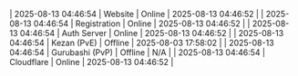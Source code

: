 | 2025-08-13 04:46:54 | Website | Online | 2025-08-13 04:46:52 |
| 2025-08-13 04:46:54 | Registration | Online | 2025-08-13 04:46:52 |
| 2025-08-13 04:46:54 | Auth Server | Online | 2025-08-13 04:46:52 |
| 2025-08-13 04:46:54 | Kezan (PvE) | Offline | 2025-08-03 17:58:02 |
| 2025-08-13 04:46:54 | Gurubashi (PvP) | Offline | N/A |
| 2025-08-13 04:46:54 | Cloudflare | Online | 2025-08-13 04:46:52 |
